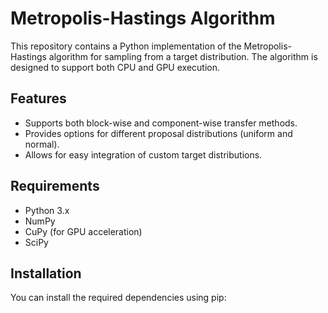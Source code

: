 # Metropolis-Hastings Algorithm

This repository contains a Python implementation of the Metropolis-Hastings algorithm for sampling from a target distribution. The algorithm is designed to support both CPU and GPU execution.

## Features

- Supports both block-wise and component-wise transfer methods.
- Provides options for different proposal distributions (uniform and normal).
- Allows for easy integration of custom target distributions.

## Requirements

- Python 3.x
- NumPy
- CuPy (for GPU acceleration)
- SciPy

## Installation

You can install the required dependencies using pip:
